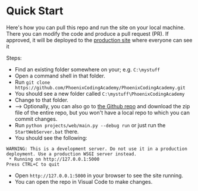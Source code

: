 # Quick Start

Here's how you can pull this repo and run the site on your local machine. There you can modify the code and produce a pull request (PR). If approved, it will be deployed to the [production site](https://phoenixcodingacademy.pythonanywhere.com) where everyone can see it

Steps:
* Find an existing folder somewhere on your; e.g. `C:\mystuff`
* Open a command shell in that folder.
* Run `git clone https://github.com/PhoenixCodingAcademy/PhoenixCodingAcademy.git`
* You should see a new folder called `C:\mystuff\PhoenixCodingAcademy`
* Change to that folder.
* --> Optionally, you can also go to [the Github repo](https://github.com/PhoenixCodingAcademy/PhoenixCodingAcademy) and download the zip file of the entire repo, but you won't have a local repo to which you can commit changes.
* Run `python projects/web/main.py --debug run` or just run the `StartWebServer.bat` there.
* You should see the following:
```
WARNING: This is a development server. Do not use it in a production deployment. Use a production WSGI server instead.
 * Running on http://127.0.0.1:5000
Press CTRL+C to quit
```
* Open `http://127.0.0.1:5000` in your browser to see the site running.
* You can open the repo in Visual Code to make changes.